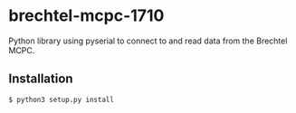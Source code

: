 # brechtel-mcpc-1710
Python library using pyserial to connect to and read data from the Brechtel MCPC.

## Installation

    $ python3 setup.py install
